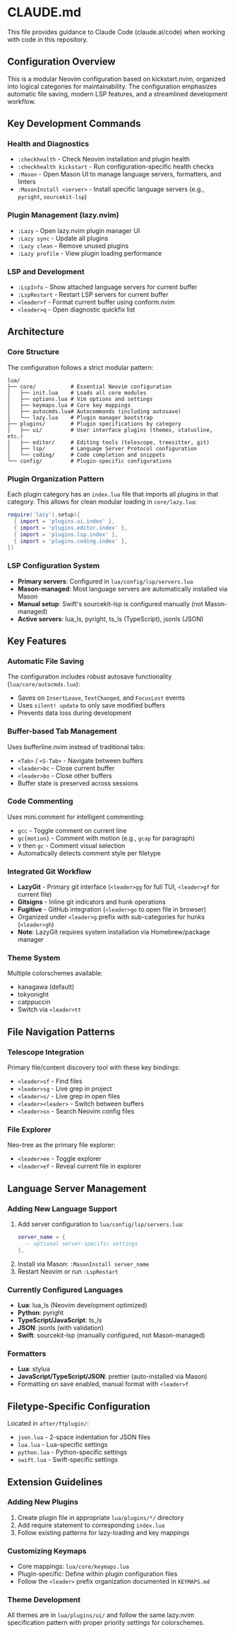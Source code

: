 # CLAUDE.md

This file provides guidance to Claude Code (claude.ai/code) when working with code in this repository.

## Configuration Overview

This is a modular Neovim configuration based on kickstart.nvim, organized into logical categories for maintainability. The configuration emphasizes automatic file saving, modern LSP features, and a streamlined development workflow.

## Key Development Commands

### Health and Diagnostics
- `:checkhealth` - Check Neovim installation and plugin health
- `:checkhealth kickstart` - Run configuration-specific health checks
- `:Mason` - Open Mason UI to manage language servers, formatters, and linters
- `:MasonInstall <server>` - Install specific language servers (e.g., `pyright`, `sourcekit-lsp`)

### Plugin Management (lazy.nvim)
- `:Lazy` - Open lazy.nvim plugin manager UI
- `:Lazy sync` - Update all plugins
- `:Lazy clean` - Remove unused plugins
- `:Lazy profile` - View plugin loading performance

### LSP and Development
- `:LspInfo` - Show attached language servers for current buffer
- `:LspRestart` - Restart LSP servers for current buffer
- `<leader>f` - Format current buffer using conform.nvim
- `<leader>q` - Open diagnostic quickfix list

## Architecture

### Core Structure
The configuration follows a strict modular pattern:

```
lua/
├── core/           # Essential Neovim configuration
│   ├── init.lua    # Loads all core modules
│   ├── options.lua # Vim options and settings
│   ├── keymaps.lua # Core key mappings
│   ├── autocmds.lua# Autocommands (including autosave)
│   └── lazy.lua    # Plugin manager bootstrap
├── plugins/        # Plugin specifications by category
│   ├── ui/         # User interface plugins (themes, statusline, etc.)
│   ├── editor/     # Editing tools (telescope, treesitter, git)
│   ├── lsp/        # Language Server Protocol configuration
│   └── coding/     # Code completion and snippets
└── config/         # Plugin-specific configurations
```

### Plugin Organization Pattern
Each plugin category has an `index.lua` file that imports all plugins in that category. This allows for clean modular loading in `core/lazy.lua`:

```lua
require('lazy').setup({
  { import = 'plugins.ui.index' },
  { import = 'plugins.editor.index' },
  { import = 'plugins.lsp.index' },
  { import = 'plugins.coding.index' },
})
```

### LSP Configuration System
- **Primary servers**: Configured in `lua/config/lsp/servers.lua`
- **Mason-managed**: Most language servers are automatically installed via Mason
- **Manual setup**: Swift's sourcekit-lsp is configured manually (not Mason-managed)
- **Active servers**: lua_ls, pyright, ts_ls (TypeScript), jsonls (JSON)

## Key Features

### Automatic File Saving
The configuration includes robust autosave functionality (`lua/core/autocmds.lua`):
- Saves on `InsertLeave`, `TextChanged`, and `FocusLost` events
- Uses `silent! update` to only save modified buffers
- Prevents data loss during development

### Buffer-based Tab Management
Uses bufferline.nvim instead of traditional tabs:
- `<Tab>` / `<S-Tab>` - Navigate between buffers
- `<leader>bc` - Close current buffer
- `<leader>bo` - Close other buffers
- Buffer state is preserved across sessions

### Code Commenting
Uses mini.comment for intelligent commenting:
- `gcc` - Toggle comment on current line
- `gc{motion}` - Comment with motion (e.g., `gcap` for paragraph)
- `V` then `gc` - Comment visual selection
- Automatically detects comment style per filetype

### Integrated Git Workflow
- **LazyGit** - Primary git interface (`<leader>gg` for full TUI, `<leader>gf` for current file)
- **Gitsigns** - Inline git indicators and hunk operations
- **Fugitive** - GitHub integration (`<leader>go` to open file in browser)
- Organized under `<leader>g` prefix with sub-categories for hunks (`<leader>gh`)
- **Note**: LazyGit requires system installation via Homebrew/package manager

### Theme System
Multiple colorschemes available:
- kanagawa (default)
- tokyonight
- catppuccin
- Switch via `<leader>tt`

## File Navigation Patterns

### Telescope Integration
Primary file/content discovery tool with these key bindings:
- `<leader>sf` - Find files
- `<leader>sg` - Live grep in project
- `<leader>s/` - Live grep in open files
- `<leader><leader>` - Switch between buffers
- `<leader>sn` - Search Neovim config files

### File Explorer
Neo-tree as the primary file explorer:
- `<leader>ee` - Toggle explorer
- `<leader>ef` - Reveal current file in explorer

## Language Server Management

### Adding New Language Support
1. Add server configuration to `lua/config/lsp/servers.lua`:
   ```lua
   server_name = {
     -- optional server-specific settings
   },
   ```
2. Install via Mason: `:MasonInstall server_name`
3. Restart Neovim or run `:LspRestart`

### Currently Configured Languages
- **Lua**: lua_ls (Neovim development optimized)
- **Python**: pyright
- **TypeScript/JavaScript**: ts_ls
- **JSON**: jsonls (with validation)
- **Swift**: sourcekit-lsp (manually configured, not Mason-managed)

### Formatters
- **Lua**: stylua
- **JavaScript/TypeScript/JSON**: prettier (auto-installed via Mason)
- Formatting on save enabled, manual format with `<leader>f`

## Filetype-Specific Configuration
Located in `after/ftplugin/`:
- `json.lua` - 2-space indentation for JSON files
- `lua.lua` - Lua-specific settings
- `python.lua` - Python-specific settings
- `swift.lua` - Swift-specific settings

## Extension Guidelines

### Adding New Plugins
1. Create plugin file in appropriate `lua/plugins/*/` directory
2. Add require statement to corresponding `index.lua`
3. Follow existing patterns for lazy-loading and key mappings

### Customizing Keymaps
- Core mappings: `lua/core/keymaps.lua`
- Plugin-specific: Define within plugin configuration files
- Follow the `<leader>` prefix organization documented in `KEYMAPS.md`

### Theme Development
All themes are in `lua/plugins/ui/` and follow the same lazy.nvim specification pattern with proper priority settings for colorschemes.